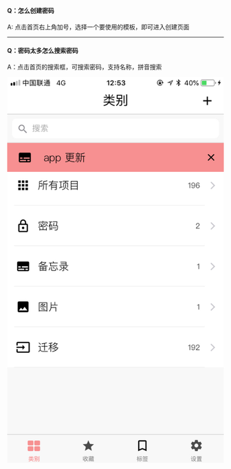 #### Q：怎么创建密码

A: 点击首页右上角加号，选择一个要使用的模板，即可进入创建页面
 
- - - - - - - - - - - - - - - - - - - - - - - - - - 
#### Q：密码太多怎么搜索密码

A：点击首页的搜索框，可搜索密码，支持名称，拼音搜索

![Alt text](https://raw.githubusercontent.com/monkeyfriend123/APPOnLine/master/imgs/passpro_preview_001.jpeg)
